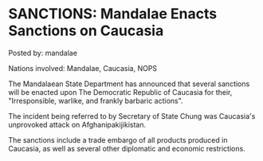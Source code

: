 # SANCTIONS: Mandalae Enacts Sanctions on Caucasia

Posted by: mandalae

Nations involved: Mandalae, Caucasia, NOPS

The Mandalaean State Department has announced that several sanctions will be enacted upon The Democratic Republic of Caucasia for their, "Irresponsible, warlike, and frankly barbaric actions".

The incident being referred to by Secretary of State Chung was Caucasia's unprovoked attack on Afghanipakijikistan.

The sanctions include a trade embargo of all products produced in Caucasia, as well as several other diplomatic and economic restrictions.